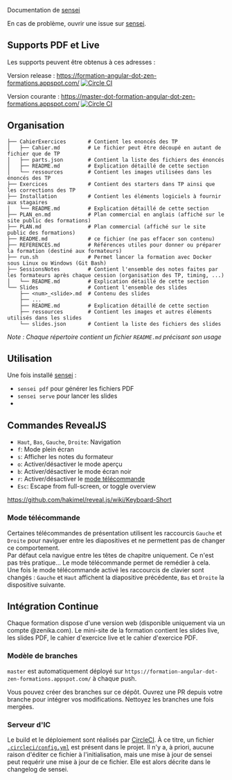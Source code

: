 Documentation de [sensei](https://github.com/Zenika/sensei)

En cas de problème, ouvrir une issue sur [sensei](https://github.com/Zenika/sensei/issues/new).

## Supports PDF et Live

Les supports peuvent être obtenus à ces adresses :

Version release : https://formation-angular-dot-zen-formations.appspot.com/ [![Circle CI](https://circleci.com/gh/Zenika-Training/formation-angular/tree/release.svg?style=svg&circle-token=661b10b7e1d1ad37dd99942e7e0479766667f9b7)](https://circleci.com/gh/Zenika-Training/formation-angular/tree/release)

Version courante : https://master-dot-formation-angular-dot-zen-formations.appspot.com/ [![Circle CI](https://circleci.com/gh/Zenika-Training/formation-angular/tree/master.svg?style=svg&circle-token=661b10b7e1d1ad37dd99942e7e0479766667f9b7)](https://circleci.com/gh/Zenika-Training/formation-angular/tree/master)


## Organisation

``` shell
├── CahierExercices       # Contient les enoncés des TP
│   ├── Cahier.md         # Le fichier peut être découpé en autant de fichier que de TP
│   ├── parts.json        # Contient la liste des fichiers des énoncés
│   ├── README.md         # Explication détaillé de cette section
│   └── ressources        # Contient les images utilisées dans les énoncés des TP
├── Exercices             # Contient des starters dans TP ainsi que les corrections des TP
├── Installation          # Contient les éléments logiciels à fournir aux stagaires
│   └── README.md         # Explication détaillé de cette section
├── PLAN_en.md            # Plan commercial en anglais (affiché sur le site public des formations)
├── PLAN.md               # Plan commercial (affiché sur le site public des formations)
├── README.md             # ce fichier (ne pas effacer son contenu)
├── REFERENCES.md         # Références utiles pour donner ou préparer la formation (destiné aux formateurs)
├── run.sh                # Permet lancer la formation avec Docker sous Linux ou Windows (Git Bash)
├── SessionsNotes         # Contient l'ensemble des notes faites par les formateurs après chaque cession (organisation des TP, timing, ...)
│   └── README.md         # Explication détaillé de cette section
└── Slides                # Contient l'ensemble des slides
    ├── <num>_<slide>.md  # Contenu des slides
    ├── ...
    ├── README.md         # Explication détaillé de cette section
    ├── ressources        # Contient les images et autres éléments utilisés dans les slides
    └── slides.json       # Contient la liste des fichiers des slides
```

*Note : Chaque répertoire contient un fichier `README.md` précisant son usage*


## Utilisation

Une fois installé [sensei](https://github.com/Zenika/sensei) :

- `sensei pdf` pour générer les fichiers PDF
- `sensei serve` pour lancer les slides
- 
## Commandes RevealJS

- `Haut`, `Bas`, `Gauche`, `Droite`: Navigation
- `f`: Mode plein écran
- `s`: Afficher les notes du formateur
- `o`: Activer/désactiver le mode aperçu
- `b`: Activer/désactiver le mode écran noir
- `r`: Activer/désactiver le [mode télécommande](#mode-télécommande)
- `Esc`: Escape from full-screen, or toggle overview

https://github.com/hakimel/reveal.js/wiki/Keyboard-Short


### Mode télécommande

Certaines télécommandes de présentation utilisent les raccourcis `Gauche` et `Droite` pour naviguer entre les diapositives et ne permettent pas de changer ce comportement. \
Par défaut cela navigue entre les têtes de chapitre uniquement. Ce n'est pas très pratique... Le mode télécommande permet de remédier à cela. \
Une fois le mode télécommande activé les raccourcis de clavier sont changés : `Gauche` et `Haut` affichent la diapositive précédente, `Bas` et `Droite` la dispositive suivante.


## Intégration Continue

Chaque formation dispose d'une version web (disponible uniquement via un compte @zenika.com).
Le mini-site de la formation contient les slides live, les slides PDF, le cahier d'exercice live et le cahier d'exercice PDF.


### Modèle de branches

`master` est automatiquement déployé sur `https://formation-angular-dot-zen-formations.appspot.com/` à chaque push.

Vous pouvez créer des branches sur ce dépôt.
Ouvrez une PR depuis votre branche pour intégrer vos modifications.
Nettoyez les branches une fois mergées.

### Serveur d'IC

Le build et le déploiement sont réalisés par [CircleCI](https://circleci.com).
À ce titre, un fichier [`.circleci/config.yml`](.circleci/config.yml) est présent dans le projet.
Il n'y a, à priori, aucune raison d'éditer ce fichier à l'initialisation, mais une
mise à jour de sensei peut requérir une mise à jour de ce fichier.
Elle est alors décrite dans le changelog de sensei.
